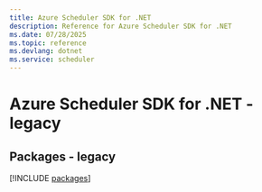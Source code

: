 ```yaml
---
title: Azure Scheduler SDK for .NET
description: Reference for Azure Scheduler SDK for .NET
ms.date: 07/28/2025
ms.topic: reference
ms.devlang: dotnet
ms.service: scheduler
---
```

# Azure Scheduler SDK for .NET - legacy
## Packages - legacy
[!INCLUDE [packages](scheduler-index.md)]